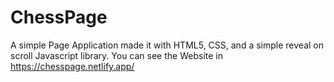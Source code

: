 # ChessPage
A simple Page Application made it with HTML5, CSS, and a simple reveal on scroll Javascript library.
You can see the Website in https://chesspage.netlify.app/
